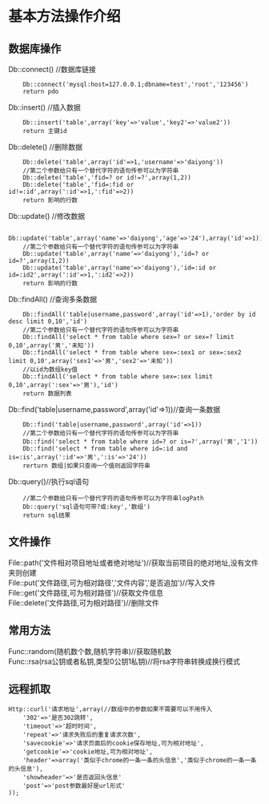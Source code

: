 # 基本方法操作介绍  
  
## 数据库操作  
Db::connect() //数据库链接  
```
    Db::connect('mysql:host=127.0.0.1;dbname=test','root','123456')  
    return pdo  
```
Db::insert() //插入数据  
```
    Db::insert('table',array('key'=>'value','key2'=>'value2'))  
    return 主键id  
```
Db::delete() //删除数据  
```
    Db::delete('table',array('id'=>1,'username'=>'daiyong'))  
    //第二个参数给只有一个替代字符的语句传参可以为字符串  
    Db::delete('table','fid=? or id!=?',array(1,2))  
    Db::delete('table','fid=:fid or id!=:id',array(':id'=>1,':fid'=>2))  
    return 影响的行数  
```
Db::update() //修改数据  
```
    Db::update('table',array('name'=>'daiyong','age'=>'24'),array('id'=>1))  
    //第二个参数给只有一个替代字符的语句传参可以为字符串  
    Db::update('table',array('name'=>'daiyong'),'id=? or id=?',array(1,2))  
    Db::update('table',array('name'=>'daiyong'),'id=:id or id=:id2',array(':id'=>1,':id2'=>2))  
    return 影响的行数  
```
Db::findAll() //查询多条数据  
```
    Db::findAll('table|username,password',array('id'=>1),'order by id desc limit 0,10','id')  
    //第二个参数给只有一个替代字符的语句传参可以为字符串  
    Db::findAll('select * from table where sex=? or sex=? limit 0,10',array('男','未知'))  
    Db::findAll('select * from table where sex=:sex1 or sex=:sex2 limit 0,10',array('sex1'=>'男','sex2'=>'未知'))  
    //以id为数组key值  
    Db::findAll('select * from table where sex=:sex limit 0,10',array(':sex'=>'男'),'id')  
    return 数据列表  
```
Db::find('table|username,password',array('id'=>1))//查询一条数据 
``` 
    Db::find('table|username,password',array('id'=>1))  
    //第二个参数给只有一个替代字符的语句传参可以为字符串  
    Db::find('select * from table where id=? or is=?',array('男','1'))  
    Db::find('select * from table where id=:id and is=:is',array(':id'=>'男',':is'=>'24'))  
    rerturn 数组|如果只查询一个值则返回字符串  
```
Db::query()//执行sql语句  
```
    //第二个参数给只有一个替代字符的语句传参可以为字符串logPath  
    Db::query('sql语句可带?或:key','数组')  
    return sql结果  
```
## 文件操作  
File::path('文件相对项目地址或者绝对地址')//获取当前项目的绝对地址,没有文件夹则创建  
File::put('文件路径,可为相对路径','文件内容','是否追加')//写入文件  
File::get('文件路径,可为相对路径')//获取文件信息  
File::delete('文件路径,可为相对路径')//删除文件  
## 常用方法  
Func::random(随机数个数,随机字符串)//获取随机数  
Func::rsa(rsa公钥或者私钥,类型0公钥1私钥)//将rsa字符串转换成换行模式  
## 远程抓取  
```
Http::curl('请求地址',array(//数组中的参数如果不需要可以不用传入  
    '302'=>'是否302跳转',  
    'timeout'=>'超时时间',  
    'repeat'=>'请求失败后的重复请求次数',  
    'savecookie'=>'请求页面后的cookie保存地址,可为相对地址',  
    'getcookie'=>'cookie地址,可为相对地址',  
    'header'=>array('类似于chrome的一条一条的头信息','类似于chrome的一条一条的头信息'),  
    'showheader'=>'是否返回头信息'  
    'post'=>'post参数最好是url形式'  
));  
```
